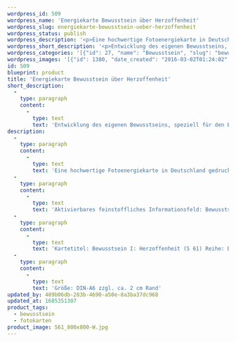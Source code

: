 ```yaml
---
wordpress_id: 509
wordpress_name: 'Energiekarte Bewusstsein über Herzoffenheit'
wordpress_slug: energiekarte-bewusstsein-ueber-herzoffenheit
wordpress_status: publish
wordpress_description: '<p>Eine hochwertige Fotoenergiekarte in Deutschland gedruckt und in Handarbeit laminiert.  Sie ist in Postkartengröße (DIN-A6) gut zu transportieren und kann auch auf den Körper aufgelegt werden.</p><p>Aktivierbares feinstoffliches Informationsfeld: Bewusstsein - Bewusstsein in Bezug zu Herzoffenheit - Entwicklung - "Schwingungserhöhung" - Feinstofflichkeit erfahren: Entwicklung des eigenen Bewusstsein allgemein und speziell für den gesamten Bereich der Herzoffenheit. Fähigkeit zur Wahrnehmung und zur Lenkung feinstofflicher Energien entwickeln.</p><p>Kartetitel: Bewusstsein I: Herzoffenheit (S 61) Reihe: Bewusstsein.</p><p>Größe: DIN-A6 zzgl. ca. 2 cm Rand<br />Andere Formate sind individuell für Sie innerhalb weniger Tage herstellbar. Bitte kontaktieren Sie uns hierfür unter <a href="mailto:info@elvedenverlag.de">info@elvedenverlag.de</a>.</p><p><a href="https://my.feenbaum.de/anwendung-energiebilder-foto-laminiert/">Anwendungshinweise</a></p>'
wordpress_short_description: '<p>Entwicklung des eigenen Bewusstseins, speziell für den Bereich der Herzoffenheit<br /><em>Hinweis: Das Wasserzeichen „Elveden Verlag Energiebild“ wird nicht mit gedruckt</em></p>'
wordpress_categories: '[{"id": 27, "name": "Bewusstsein", "slug": "bewusstsein"}, {"id": 23, "name": "Fotokarten", "slug": "fotokarten"}]'
wordpress_images: '[{"id": 1380, "date_created": "2016-03-02T01:24:02", "date_created_gmt": "2016-03-01T23:24:02", "date_modified": "2016-03-02T01:24:02", "date_modified_gmt": "2016-03-01T23:24:02", "src": "https://my.feenbaum.de/wp-content/uploads/2016/03/S61_800x800-W.jpg", "name": "S61_800x800-W", "alt": ""}]'
id: 509
blueprint: product
title: 'Energiekarte Bewusstsein über Herzoffenheit'
short_description:
  -
    type: paragraph
    content:
      -
        type: text
        text: 'Entwicklung des eigenen Bewusstseins, speziell für den Bereich der Herzoffenheit'
description:
  -
    type: paragraph
    content:
      -
        type: text
        text: 'Eine hochwertige Fotoenergiekarte in Deutschland gedruckt und in Handarbeit laminiert.  Sie ist in Postkartengröße (DIN-A6) gut zu transportieren und kann auch auf den Körper aufgelegt werden.'
  -
    type: paragraph
    content:
      -
        type: text
        text: 'Aktivierbares feinstoffliches Informationsfeld: Bewusstsein - Bewusstsein in Bezug zu Herzoffenheit - Entwicklung - "Schwingungserhöhung" - Feinstofflichkeit erfahren: Entwicklung des eigenen Bewusstsein allgemein und speziell für den gesamten Bereich der Herzoffenheit. Fähigkeit zur Wahrnehmung und zur Lenkung feinstofflicher Energien entwickeln.'
  -
    type: paragraph
    content:
      -
        type: text
        text: 'Kartetitel: Bewusstsein I: Herzoffenheit (S 61) Reihe: Bewusstsein.'
  -
    type: paragraph
    content:
      -
        type: text
        text: 'Größe: DIN-A6 zzgl. ca. 2 cm Rand'
updated_by: 489b06db-283b-4690-a50e-8a3ba37dc968
updated_at: 1685351307
product_tags:
  - bewusstsein
  - fotokarten
product_image: S61_800x800-W.jpg
---
```

